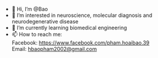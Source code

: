 - 👋 Hi, I’m @Bao
- 👀 I’m interested in neuroscience, molecular diagnosis and neurodegenerative disease
- 🌱 I’m currently learning biomedical engineering
- 📫 How to reach me: 
<br> Facebook: https://www.facebook.com/pham.hoaibao.39 
<br> Email: hbaopham2002@gmail.com
<!---
MitsuyaB/MitsuyaB is a ✨ special ✨ repository because its `README.md` (this file) appears on your GitHub profile.
You can click the Preview link to take a look at your changes.
--->
